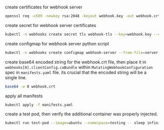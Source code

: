 create certificates for webhook server
```bash
openssl req -x509 -newkey rsa:2048 -keyout webhook.key -out webhook.crt -days 365 -nodes -config san.cnf
```

create secret for webhook server certificates
```bash
kubectl -n webhooks create secret tls webhook-tls --key=webhook.key --cert=webhook.crt 
```

create configmap for webhook server python script
```bash
kubectl -n webhooks create configmap webhook-server --from-file=server.py=server.py
```

create base64 encoded string for the webhook.crt file, then place it in `webhooks[0].clientConfig.caBundle` within `MutatingWebhookConfiguration` spec in `manifests.yaml` file.
its crucial that the encoded string will be a single line.
```bash
base64 -w 0 webhook.crt
```

apply all manifests
```bash
kubectl apply -f manifests.yaml
```

create a test pod, then verify the additional container was properly injected.
```bash
kubectl run test-pod --image=ubuntu --namespace=testing -- sleep infinity
```